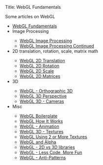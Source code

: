 Title: WebGL Fundamentals

Some articles on WebGL

<ul>
  <li><a href="webgl/lessons/webgl-fundamentals.html">WebGL Fundamentals</a></li>
  <li>Image Processing</li>
  <ul>
    <li><a href="webgl/lessons/webgl-image-processing.html">WebGL Image Processing</a></li>
    <li><a href="webgl/lessons/webgl-image-processing-continued.html">WebGL Image Processing Continued</a></li>
  </ul>
  <li>2D translation, rotation, scale, matrix math</li>
  <ul>
    <li><a href="webgl/lessons/webgl-2d-translation.html">WebGL 2D Translation</a></li>
    <li><a href="webgl/lessons/webgl-2d-rotation.html">WebGL 2D Rotation</a></li>
    <li><a href="webgl/lessons/webgl-2d-scale.html">WebGL 2D Scale</a></li>
    <li><a href="webgl/lessons/webgl-2d-matrices.html">WebGL 2D Matrices</a></li>
  </ul>
  <li>3D</li>
  <ul>
    <li><a href="webgl/lessons/webgl-3d-orthographic.html">WebGL - Orthographic 3D</a></li>
    <li><a href="webgl/lessons/webgl-3d-perspective.html">WebGL 3D Perspective</a></li>
    <li><a href="webgl/lessons/webgl-3d-camera.html">WebGL 3D - Cameras</a></li>
  </ul>
  <li>Misc</li>
  <ul>
    <li><a href="webgl/lessons/webgl-boilerplate.html">WebGL Boilerplate</a></li>
    <li><a href="webgl/lessons/webgl-how-it-works.html">WebGL How It Works</a></li>
    <li><a href="webgl/lessons/webgl-animation.html">WebGL - Animation</a></li>
    <li><a href="webgl/lessons/webgl-3d-textures.html">WebGL 3D - Textures</a></li>
    <li><a href="webgl/lessons/webgl-2-textures.html">WebGL Using 2 or More Textures</a></li>
    <li><a href="webgl/lessons/webgl-and-alpha.html">WebGL and Alpha</a></li>
    <li><a href="webgl/lessons/webgl-2d-vs-3d-library.html">WebGL - 2D vs 3D libraries</a></li>
    <li><a href="webgl/lessons/webgl-less-code-more-fun.html">WebGL - Less Code, More Fun</a></li>
    <li><a href="webgl/lessons/webgl-anti-patterns.html">WebGL - Anti-Patterns</a></li>
  </ul>
</ul>



<!--

%(table_of_contents)s

-->



